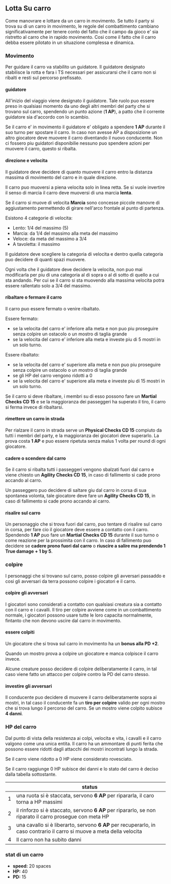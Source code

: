 ## Lotta Su carro
Come manovrare e lottare da un carro in movimento. Se tutto il party si trova su di un carro in movimento, 
le regole del combattimento cambiano significativamente per tenere conto del fatto che il campo da gioco e'
sia ristretto al carro che in rapido movimento. Cosi come il fatto che il carro debba essere pilotato in
un situazione complessa e dinamica.

### Movimento
Per guidare il carro va stabilito un guidatore.
Il guidatore designato stabilisce la rotta e fara i TS necessari per assicurarsi che il carro
non si ribalti e resti sul percorso prefissato.

#### guidatore
All'inizio del viaggio viene designato il guidatore.
Tale ruolo puo essere preso in qualsiasi momento da uno degli altri membri del party che si trovano sul carro, 
spendendo un punto azione (**1 AP**), a patto che il corrente guidatore sia d'accordo con lo scambio.

Se il carro e' in movimento il guidatore e' obligato a spendere **1 AP** durante il suo turno per spostare il carro.
In caso non avesse AP a disposizione un altro giocatore deve muovere il carro diventando il nuovo conducente.
Non ci fossero piu guidatori disponibilie nessuno puo spendere azioni per muovere il carro, questo si ribalta.

#### direzione e velocita
Il guidatore deve decidere di quanto muovere il carro entro la distanza massima di movimento del
carro e in quale direzione. 

Il carro puo muoversi a piena velocita solo in linea retta. 
Se si vuole invertire il senso di marcia il carro deve muoversi di una marcia **lenta**.

Se il carro si muove di velocita **Marcia** sono concesse piccole manovre di aggiustamento
permettendo di girare nell'arco frontale al punto di partenza.

Esistono 4 categorie di velocita:

- Lento: 1/4 del massimo (5)
- Marcia: da 1/4 del massimo alla meta del massimo
- Veloce: da meta del massimo a 3/4
- A tavoletta: il massimo

Il guidatore deve scegliere la categoria di velocita e dentro quella categoria puo decidere
di quanti spazi muovere.

Ogni volta che il guidatore deve decidere la velocita, non puo mai modificarla per piu di una categoria al di sopra
o al di sotto di quello a cui sta andando.
Per cui se il carro si sta muovendo alla massima velocita potra essere rallentato solo a 3/4 del massimo.

#### ribaltare o fermare il carro

Il carro puo essere fermato o venire ribaltato.

Essere fermato:

- se la velocita del carro e' inferiore alla meta e non puo piu proseguire senza colpire un ostacolo o un mostro di taglia grande
- se la velocita del carro e' inferiore alla meta e investe piu di 5 mostri in un solo turno.

Essere ribaltato:

- se la velocita del carro e' superiore alla meta e non puo piu proseguire senza colpire un ostacolo o un mostro di taglia grande
- se gli HP del carro vengono ridotti a 0
- se la velocita del carro e' superiore alla meta e investe piu di 15 mostri in un solo turno.

Se il carro si deve ribaltare, i membri su di esso possono fare un **Martial Checks CD 15** e se la maggioranza dei 
passeggeri ha superato il tiro, il carro si ferma invece di ribaltarsi.

#### rimettere un carro in strada

Per rialzare il carro in strada serve un **Physical Checks CD 15** compiuto da tutti i membri del party,
e la maggioranza dei giocatori deve superarlo. 
La prova costa **1 AP** e puo essere ripetuta senza malus 1 volta per round di ogni giocatore.

#### cadere o scendere dal carro

Se il carro si ribalta tutti i passeggeri vengono sbalzati fuori dal carro e viene chiesto un
**Agility Checks CD 15**, in caso di fallimento si cade prono accando al carro.

Un passeggero puo decidere di saltare giu dal carro in corsa di sua spontanea volonta, 
tale giocatore deve fare un **Agility Checks CD 15**, in caso di fallimento si cade prono accando al carro.

#### risalire sul carro

Un personaggio che si trova fuori dal carro, puo tentare di risalire sul carro in corsa, 
per fare cio il giocatore deve essere a contatto con il carro. 
Spendendo **1 AP** puo fare un **Martial Checks CD 15** durante il suo turno o come reazione per la prossimita
con il carro. In caso di fallimento puo decidere se **cadere prono fuori dal carro** o
**riuscire a salire ma prendendo 1 True damage + 1 by 5**.

### colpire

I personaggi che si trovano sul carro, posso colpire gli avversari passaddo e cosi gli avversari da terra possono
colpire i giocatori e il carro.

#### colpire gli avversari

I giocatori sono considerati a contatto con qualsiasi creatura sia a contatto con il carro e i cavalli.
Il tiro per colpire avviene come in un combattimento normale, i giocatori possono usare tutte le loro capacita 
normalmente, fintanto che non devono uscire dal carro in movimento.

#### essere colpiti

Un giocatore che si trova sul carro in movimento ha un **bonus alla PD +2**.

Quando un mostro prova a colpire un giocatore e manca colpisce il carro invece.

Alcune creature posso decidere di colpire deliberatamente il carro, 
in tal caso viene fatto un attacco per colpire contro la PD del carro stesso.

#### investire gli avversari

Il conducente puo decidere di muovere il carro deliberatamente sopra ai mostri, 
in tal caso il conducente fa un **tiro per colpire** valido per ogni mostro che si trova lungo il percorso 
del carro. Se un mostro viene colpito subisce **4 danni**. 

### HP del carro
Dal punto di vista della resistenza ai colpi, velocita e vita, i cavalli e il carro valgono come una unica entita.
Il carro ha un ammontare di punti ferita che possono essere ridotti dagli attacchi dei mostri incontrati 
lungo la strada.

Se il carro viene ridotto a 0 HP viene considerato rovesciato.

Se il carro raggiunge 0 HP subisce dei danni e lo stato del carro è deciso dalla tabella sottostante.

|   | status                                                                                                                  |
|---|-------------------------------------------------------------------------------------------------------------------------|
| 1 | una ruota si è staccata, servono **6 AP** per ripararla, il caro torna a HP massimi                                     |
| 2 | il rinforzo si è staccato, servono **6 AP** per ripararlo, se non riparato il carro prosegue con meta HP                |
| 3 | una cavallo si è liberarto, servono **6 AP** per recuperarlo, in caso contrario il carro si muove a meta della velocita |
| 4 | Il carro non ha subito danni                                                                                            |

### stat di un carro

- **speed:** 20 spaces
- **HP:** 40
- **PD:** 15
